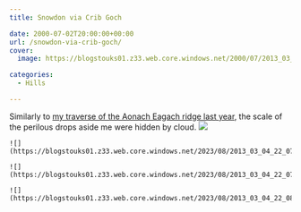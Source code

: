 ```yaml
---
title: Snowdon via Crib Goch

date: 2000-07-02T20:00:00+00:00
url: /snowdon-via-crib-goch/
cover: 
  image: https://blogstouks01.z33.web.core.windows.net/2000/07/2013_03_04_22_07_07-1.jpg

categories:
  - Hills

---
```

Similarly to [my traverse of the Aonach Eagach ridge last year][1], the scale of the perilous drops aside me were hidden by cloud.
    ![](https://blogstouks01.z33.web.core.windows.net/2023/08/2013_03_04_22_07_07.jpg)
    
    ![](https://blogstouks01.z33.web.core.windows.net/2023/08/2013_03_04_22_07_09.jpg)

    ![](https://blogstouks01.z33.web.core.windows.net/2023/08/2013_03_04_22_07_12.jpg)
    
    ![](https://blogstouks01.z33.web.core.windows.net/2023/08/2013_03_04_22_08_36.jpg)


 [1]: https://blog.iannelson.uk/the-aonach-eagach-ridge/